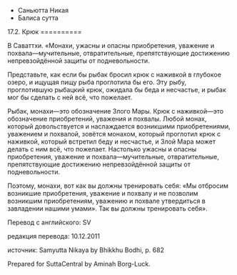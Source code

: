 









* Саньютта Никая
* Балиса сутта


17\.2\. Крюк
\=\=\=\=\=\=\=\=\=\=



В Саваттхи\. «Монахи, ужасны и опасны приобретения, уважение и похвала—мучительные, отвратительные, препятствующие достижению непревзойдённой защиты от подневольности\.


Представьте, как если бы рыбак бросил крюк с наживкой в глубокое озеро, и ищущая пищу рыба проглотила бы его\. Эту рыбу, проглотившую рыбацкий крюк, ожидала бы беда и несчастье, и рыбак мог бы сделать с ней всё, что пожелает\.


Рыбак, монахи—это обозначение Злого Мары\. Крюк с наживкой—это обозначение приобретений, уважения и похвалы\. Любой монах, который довольствуется и наслаждается возникшими приобретениями, уважением и похвалой, зовётся монахом, который проглотил крюк с наживкой, который встретил беду и несчастье, и Злой Мара может делать с ним всё, что пожелает\. Настолько ужасны и опасны приобретения, уважение и похвала—мучительные, отвратительные, препятствующие достижению непревзойдённой защиты от подневольности\.


Поэтому, монахи, вот как вы должны тренировать себя: «Мы отбросим возникшие приобретения, уважение и похвалу и не позволим возникшим приобретениям, уважению и похвале утвердиться в завладении нашими умами»\. Так вы должны тренировать себя»\.



Перевод с английского: SV


редакция перевода: 10\.12\.2011


источник: Samyutta Nikaya by Bhikkhu Bodhi, p\. 682


Prepared for SuttaCentral by Aminah Borg\-Luck\.






